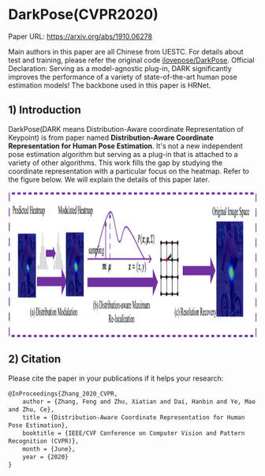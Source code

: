 # DarkPose(CVPR2020)

Paper URL: https://arxiv.org/abs/1910.06278

Main authors in this paper are all Chinese from UESTC. For details about test and training, please refer the original code [ilovepose/DarkPose](https://github.com/ilovepose/DarkPose). Official Declaration: Serving as a model-agnostic plug-in, DARK significantly improves the performance of a variety of state-of-the-art human pose estimation models! The backbone used in this paper is HRNet.

## 1) Introduction
DarkPose(DARK means Distribution-Aware coordinate Representation of Keypoint) is from paper named **Distribution-Aware Coordinate Representation for Human Pose Estimation**. It's not a new independent pose estimation algorithm but serving as a plug-in that is attached to a variety of other algorithms. This work fills the gap by studying the coordinate representation with a particular focus on the heatmap. Refer to the figure below. We will explain the details of this paper later.

<img src="./materials/DARKPose.png" height = "300" alt="" align=center />


## 2) Citation
Please cite the paper in your publications if it helps your research:
```
@InProceedings{Zhang_2020_CVPR,
    author = {Zhang, Feng and Zhu, Xiatian and Dai, Hanbin and Ye, Mao and Zhu, Ce},
    title = {Distribution-Aware Coordinate Representation for Human Pose Estimation},
    booktitle = {IEEE/CVF Conference on Computer Vision and Pattern Recognition (CVPR)},
    month = {June},
    year = {2020}
}
```
